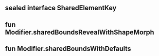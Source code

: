 
## sealed interface SharedElementKey

## fun Modifier.sharedBoundsRevealWithShapeMorph


## fun Modifier.sharedBoundsWithDefaults

